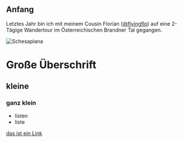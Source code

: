 
## Anfang

Letztes Jahr bin ich mit meinem Cousin Florian ([@flyingflo](https://instagram.com/flyingflo)) auf eine 2-Tägige Wandertour im Österreichischen Brandner Tal gegangen.

![Schesaplana](https://maximilianschiller.de/static/images/full/photo-16.jpg)

# Große Überschrift

## kleine

### ganz klein 

- listen
- liste 

[das ist ein Link](https://instagram.com/creerow)

